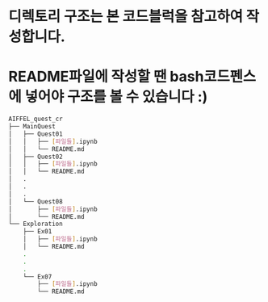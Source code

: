 # 디렉토리 구조는 본 코드블럭을 참고하여 작성합니다.  
# README파일에 작성할 땐 bash코드펜스에 넣어야 구조를 볼 수 있습니다 :)

```bash
AIFFEL_quest_cr
├── MainQuest
│   ├── Quest01
│   │   ├── [파일들].ipynb
│   │   └── README.md
│   ├── Quest02
│   │   ├── [파일들].ipynb
│   │   └── README.md
│   .
│   .
│   .
│   └── Quest08
│       ├── [파일들].ipynb
│       └── README.md
└── Exploration
    ├── Ex01
    │   ├── [파일들].ipynb
    │   └── README.md
    .
    .
    .
    └── Ex07
        ├── [파일들].ipynb
        └── README.md
```
